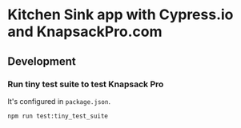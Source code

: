 # Kitchen Sink app with Cypress.io and KnapsackPro.com

## Development

### Run tiny test suite to test Knapsack Pro

It's configured in `package.json`.

```
npm run test:tiny_test_suite
```
